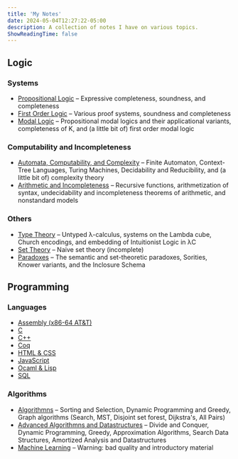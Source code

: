 ```yaml
---
title: 'My Notes'
date: 2024-05-04T12:27:22-05:00
description: A collection of notes I have on various topics.
ShowReadingTime: false
---
```


## Logic
### Systems
- [Propositional Logic](https://docs.google.com/document/d/17SrV48uumyZFZBgkB2gcIZXZ9UGuaQQQ_BCJsdl6fF0/edit?usp=sharing) – Expressive completeness, soundness, and completeness
- [First Order Logic](https://docs.google.com/document/d/1rF0rdAkqWhl_kaAeaVwyG-ZwCKDd_Y_M1vdXBu6BY0E/edit?usp=sharing) – Various proof systems, soundness and completeness
- [Modal Logic](https://docs.google.com/document/d/1WYNNqc2I8u1Av1nzjlrXjreQBt5t2_WNQ410V4YyOLE/edit?usp=sharing) – Propositional modal logics and their applicational variants, completeness of K, and (a little bit of) first order modal logic

### Computability and Incompleteness
- [Automata, Computability, and Complexity](https://docs.google.com/document/d/1kUzXRdaU9xi7weIA8gwR7KykN59IeBaimS-TBHzXo3Y/edit?usp=sharing) – Finite Automaton, Context-Tree Languages, Turing Machines, Decidability and Reducibility, and (a little bit of) complexity theory
- [Arithmetic and Incompleteness](https://docs.google.com/document/d/16K-h6WbrUdAYjryPYfwSK8Sc5SGlbhxwuPGGpKQyZvg/edit?usp=sharing) – Recursive functions, arithmetization of syntax, undecidability and incompleteness theorems of arithmetic, and nonstandard models

### Others
- [Type Theory](https://docs.google.com/document/d/1lCu3sSCPSWBEUUBat8cEn8582XvvvWTo8JvY-CI6i-Q/edit?usp=sharing) – Untyped λ-calculus, systems on the Lambda cube, Church encodings, and embedding of Intuitionist Logic in λC
- [Set Theory](https://docs.google.com/document/d/1QnCLdBgfzT6_zrszbJFieOPBa888oQfNXaTmzZkMClc/edit?usp=sharing) – Naive set theory (incomplete)
- [Paradoxes](https://docs.google.com/document/d/1sCCl6_BIx-gJ2rEi1M2csDX1iQuX7Agh6Et9cBC2tdQ/edit?usp=sharing) – The semantic and set-theoretic paradoxes, Sorities, Knower variants, and the Inclosure Schema

## Programming
### Languages
- [Assembly (x86-64 AT&T)](https://docs.google.com/document/d/1Jtx_97KIqsXtcaT7VY3X72NAUTYxo_H61teRjhf_9hw/edit?usp=sharing)
- [C](https://docs.google.com/document/d/1W6EiT88_aoDm6jYDVxbzgtgT0eQbH18g4BkwuvVvLbg/edit?usp=sharing)
- [C++](https://docs.google.com/document/d/1PCFqHBx2UVaRpfF8g6VgT2GwoRgXZBt_8Nr2QF61Xdc/edit?usp=sharing)
- [Coq](https://docs.google.com/document/d/1BBSb8zcr4cdk-m3n7fjN4J8h5ADhSa0IJk4ELqLqDQI/edit?usp=sharing)
- [HTML & CSS](https://docs.google.com/document/d/11KwPIqDRne0MHemLB5YVDDAS16CRqL8chxfnFExHxVE/edit?usp=sharing)
- [JavaScript](https://docs.google.com/document/d/1IR3yf8A5aNB19LX0h2Q058IL8fsMHDw0qSxo_MaLhcI/edit?usp=sharing)
- [Ocaml & Lisp](https://docs.google.com/document/d/1_hkmfZzIsVXzC4jrkBRP66hdjdIzQ9J9GKF-BGjUSQ8/edit?usp=sharing)
- [SQL](https://docs.google.com/document/d/1Tji68Fnmp5NR7TqYoAC6aIMelXoduzMxsGzxSs5tuoI/edit?usp=sharing)

### Algorithms
- [Algorithmns](https://docs.google.com/document/d/1c5NWjmDnOb9pX5kyGCYs9kWXMxJfTOGDJAeE7McbLbA/edit?usp=sharing) – Sorting and Selection, Dynamic Programming and Greedy, Graph algorithms (Search, MST, Disjoint set forest, Dijkstra's, All Pairs)
- [Advanced Algorithmns and Datastructures](https://docs.google.com/document/d/1Bc_xBFKqkn6rqG8KYyuqpKKnxhrrM1dswTAegNigveM/edit?usp=sharing) – Divide and Conquer, Dynamic Programming, Greedy, Approximation Algorithms, Search Data Structures, Amortized Analysis and Datastructures
- [Machine Learning](https://docs.google.com/document/d/1fMBfD8UZXUVxh0lIZAlbyqwaR2dfoIqic0o-zsC-z9I/edit?usp=sharing) – Warning: bad quality and introductory material